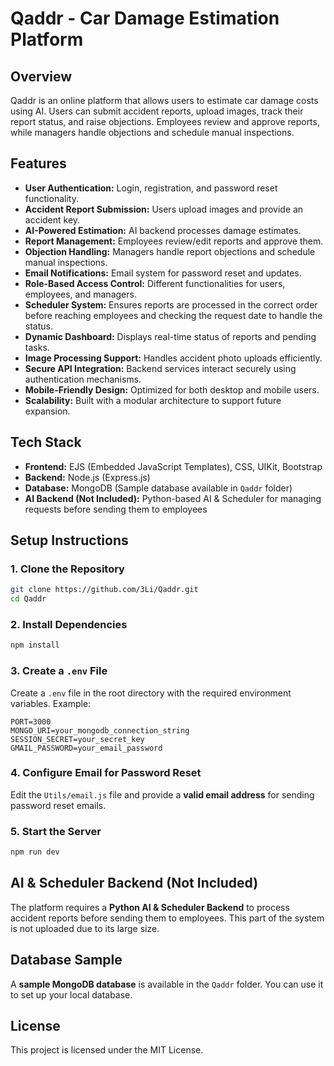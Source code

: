 # Qaddr - Car Damage Estimation Platform

## Overview

Qaddr is an online platform that allows users to estimate car damage costs using AI. Users can submit accident reports, upload images, track their report status, and raise objections. Employees review and approve reports, while managers handle objections and schedule manual inspections.

## Features

- **User Authentication:** Login, registration, and password reset functionality.
- **Accident Report Submission:** Users upload images and provide an accident key.
- **AI-Powered Estimation:** AI backend processes damage estimates.
- **Report Management:** Employees review/edit reports and approve them.
- **Objection Handling:** Managers handle report objections and schedule manual inspections.
- **Email Notifications:** Email system for password reset and updates.
- **Role-Based Access Control:** Different functionalities for users, employees, and managers.
- **Scheduler System:** Ensures reports are processed in the correct order before reaching employees and checking the request date to handle the status.
- **Dynamic Dashboard:** Displays real-time status of reports and pending tasks.
- **Image Processing Support:** Handles accident photo uploads efficiently.
- **Secure API Integration:** Backend services interact securely using authentication mechanisms.
- **Mobile-Friendly Design:** Optimized for both desktop and mobile users.
- **Scalability:** Built with a modular architecture to support future expansion.


## Tech Stack

- **Frontend:** EJS (Embedded JavaScript Templates), CSS, UIKit, Bootstrap
- **Backend:** Node.js (Express.js)
- **Database:** MongoDB (Sample database available in `Qaddr` folder)
- **AI Backend (Not Included):** Python-based AI & Scheduler for managing requests before sending them to employees

## Setup Instructions

### 1. Clone the Repository

```sh
git clone https://github.com/3Li/Qaddr.git
cd Qaddr
```

### 2. Install Dependencies

```sh
npm install
```

### 3. Create a `.env` File

Create a `.env` file in the root directory with the required environment variables. Example:

```env
PORT=3000
MONGO_URI=your_mongodb_connection_string
SESSION_SECRET=your_secret_key
GMAIL_PASSWORD=your_email_password
```

### 4. Configure Email for Password Reset

Edit the `Utils/email.js` file and provide a **valid email address** for sending password reset emails.

### 5. Start the Server

```sh
npm run dev
```

## AI & Scheduler Backend (Not Included)

The platform requires a **Python AI & Scheduler Backend** to process accident reports before sending them to employees. This part of the system is not uploaded due to its large size.

## Database Sample

A **sample MongoDB database** is available in the `Qaddr` folder. You can use it to set up your local database.


## License
This project is licensed under the MIT License.

